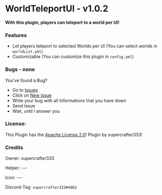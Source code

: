 # WorldTeleportUI - v1.0.2

**With this plugin, players can teleport to a world per UI!**

### Features
- Let players teleport to selected Worlds per UI (You can select worlds in `worldList.yml`)
- Customizable (You can customize this plugin in `config.yml`)

### Bugs - none
You've found a Bug?
- Go to [Issues](https://github.com/supercrafter333/WorldTeleportUI/issues)
- Click on [New Issue](https://github.com/supercrafter333/WorldTeleportUI/issues/new/choose)
- Write your bug with all Informations that you have down
- Send Issue
- Wait, until I answer you

### License:
This Plugin has the [Apache License 2.0](/LICENSE)! Plugin by supercrafter333!

### Credits

Owner: supercrafter333

Helper: ---

Icon: ---

Discord-Tag: `supercrafter333#4062`
